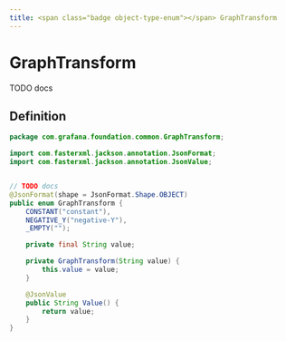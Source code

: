 ```yaml
---
title: <span class="badge object-type-enum"></span> GraphTransform
---
```

# <span class="badge object-type-enum"></span> GraphTransform

TODO docs

## Definition

```java
package com.grafana.foundation.common.GraphTransform;

import com.fasterxml.jackson.annotation.JsonFormat;
import com.fasterxml.jackson.annotation.JsonValue;


// TODO docs
@JsonFormat(shape = JsonFormat.Shape.OBJECT)
public enum GraphTransform {
    CONSTANT("constant"),
    NEGATIVE_Y("negative-Y"),
    _EMPTY("");

    private final String value;

    private GraphTransform(String value) {
        this.value = value;
    }

    @JsonValue
    public String Value() {
        return value;
    }
}

```
